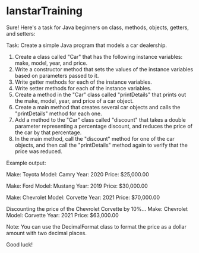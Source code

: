 # lanstarTraining


Sure! Here's a task for Java beginners on class, methods, objects, getters, and setters:

Task: Create a simple Java program that models a car dealership. 

1. Create a class called "Car" that has the following instance variables: make, model, year, and price.
2. Write a constructor method that sets the values of the instance variables based on parameters passed to it.
3. Write getter methods for each of the instance variables.
4. Write setter methods for each of the instance variables.
5. Create a method in the "Car" class called "printDetails" that prints out the make, model, year, and price of a car object.
6. Create a main method that creates several car objects and calls the "printDetails" method for each one.
7. Add a method to the "Car" class called "discount" that takes a double parameter representing a percentage discount, and reduces the price of the car by that percentage.
8. In the main method, call the "discount" method for one of the car objects, and then call the "printDetails" method again to verify that the price was reduced.

Example output:

Make: Toyota
Model: Camry
Year: 2020
Price: $25,000.00

Make: Ford
Model: Mustang
Year: 2019
Price: $30,000.00

Make: Chevrolet
Model: Corvette
Year: 2021
Price: $70,000.00

Discounting the price of the Chevrolet Corvette by 10%...
Make: Chevrolet
Model: Corvette
Year: 2021
Price: $63,000.00

Note: You can use the DecimalFormat class to format the price as a dollar amount with two decimal places.

Good luck!
